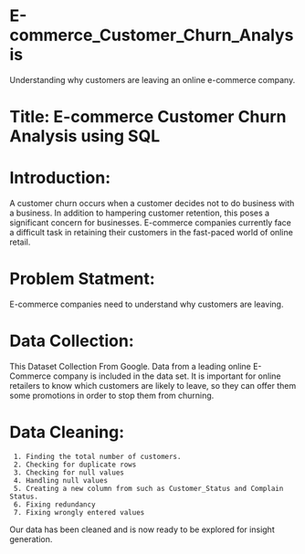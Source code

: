 # E-commerce_Customer_Churn_Analysis
Understanding why customers are leaving an online e-commerce company.
# Title: E-commerce Customer Churn Analysis using SQL

# Introduction: 
A customer churn occurs when a customer decides not to do business with a business. In addition to hampering customer retention, this poses a significant concern for businesses. E-commerce companies currently face a difficult task in retaining their customers in the fast-paced world of online retail.

# Problem Statment:
E-commerce companies need to understand why customers are leaving.

# Data Collection:
This Dataset Collection From Google. Data from a leading online E-Commerce company is included in the data set. It is important for online retailers to know which customers are likely to leave, so they can offer them some promotions in order to stop them from churning.

# Data Cleaning:
     1. Finding the total number of customers.
     2. Checking for duplicate rows
     3. Checking for null values
     4. Handling null values
     5. Creating a new column from such as Customer_Status and Complain Status.
     6. Fixing redundancy
     7. Fixing wrongly entered values 

Our data has been cleaned and is now ready to be explored for insight generation.
